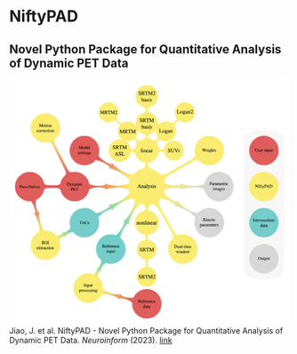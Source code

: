 # NiftyPAD
## Novel Python Package for Quantitative Analysis of Dynamic PET Data
![This is an image](https://github.com/JJiao/NiftyPAD/blob/master/images/Fig1.jpg)
Jiao, J. et al. NiftyPAD - Novel Python Package for Quantitative Analysis of Dynamic PET Data. *Neuroinform* (2023). [link](https://doi.org/10.1007/s12021-022-09616-0)
